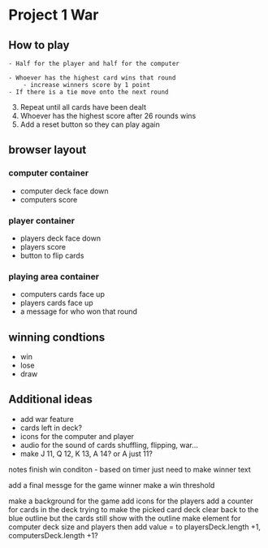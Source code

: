 # Project 1 War

## How to play
<!-- 1. Take a deck of cards, shuffle and then split in half  -->
    - Half for the player and half for the computer
<!-- 2. Players then flip over the top card of their decks and place them in the middle -->
    - Whoever has the highest card wins that round
        - increase winners score by 1 point
    - If there is a tie move onto the next round
3. Repeat until all cards have been dealt
    <!-- can deal more than 26 times so need to make it deal everything and end -->
    <!-- added a click counter to draw a card -->
4. Whoever has the highest score after 26 rounds wins
5. Add a reset button so they can play again

## browser layout
    
### computer container
- computer deck face down
- computers score
         
### player container
- players deck face down
- players score
- button to flip cards
    
### playing area container
- computers cards face up
- players cards face up
- a message for who won that round
   
## winning condtions
- win
- lose
- draw

## Additional ideas
- add war feature
- cards left in deck?
- icons for the computer and player
- audio for the sound of cards shuffling, flipping, war...
- make J 11, Q 12, K 13, A 14? or A just 11?





notes
finish win conditon - based on timer just need to make winner text
<!-- reset button working - yes? -->
<!-- score board working -->
<!-- make it load score o to o -->
<!-- need to make draw a card not clickable after 60 seconds -->
<!-- get cards to reset done -->
add a final messge for the game winner
make a win threshold
<!-- a hidden message area that turns visbiel with one of 3 answers -->
<!-- made J 10, Q 11, K 12, A 13 -->
make a background for the game
add icons for the players
add a counter for cards in the deck
trying to make the picked card deck clear back to the blue outline but the cards still show with the outline
make element for computer deck size and players then add value = to playersDeck.length +1, computersDeck.length +1?